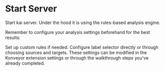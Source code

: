 # Start Server

Start kai server. Under the hood it is using the rules-based analysis engine.

Remember to configure your analysis settings beforehand for the best results:

Set up custom rules if needed.
Configure label selector directly or through choosing sources and targets.
These settings can be modified in the Konveyor extension settings or through the walkthrough steps you've already completed.
